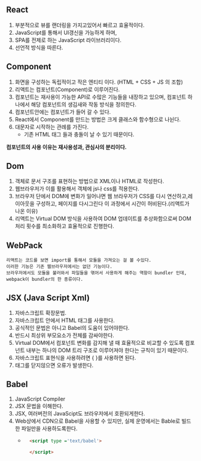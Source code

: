## React

1. 부분적으로 뷰를 랜더링을 가지고있어서 빠르고 효율적이다.
2. JavaScript를 통해서 UI갱신을 가능하게 하며,
3. SPA를 전제로 하는 JavaScript 라이브러리이다.
4. 선언적 방식을 따른다.

## Component
1. 화면을 구성하는 독립적이고 작은 엔티티 이다. (HTML + CSS + JS 의 조합)
2. 리액트는 컴포넌트(Component)로 이루어진다.
3. 컴포넌트는 재사용이 가능한 API로 수많은 기능들을 내장하고 있으며, 컴포넌트 하나에서 해당 컴포넌트의 생김새와 작동 방식을 정의한다.
4. 컴포넌트안에는 컴포넌트가 들어 갈 수 있다.
5. React에서 Component를 만드는 방법은 크게 클래스와 함수형으로 나뉜다.
6. 대문자로 시작하는 관례를 가진다.
   - 기존 HTML 태그 들과 충돌이 날 수 있기 때문이다.

**컴포넌트의 사용 이유는 재사용성과, 관심사의 분리이다.**

## Dom

1. 객체로 문서 구조를 표현하는 방법으로 XML이나 HTML로 작성한다.
2. 웹브라우저가 이를 활용해서 객체에 js나 css를 적용한다.
3. 브라우저 단에서 DOM에 변화가 일어나면 웹 브라우저가 CSS를 다시 연산하고,레이아웃을 구성하고, 페이지를 다시그린다 이 과정에서 시간이 허비된다.(리액트가 나온 이유)
4. 리액트는 Virtual DOM 방식을 사용하여 DOM 업데이트를 추상화함으로써 DOM 처리 횟수를 최소화하고 효율적으로 진행한다.

## WebPack

```text
리액트는 코드를 보면 import를 통해서 모듈을 가져오는 걸 볼 수있다.
이러한 기능은 기존 웹브라우저에서는 없던 기능이다. 
브라우저에서도 모듈을 불러와서 파일들을 엮어서 사용하게 해주는 역항이 bundler 인데,
webpack이 bundler의 한 종류이다.
```

## JSX (Java Script Xml)

1. 자바스크립트 확장문법.
2. 자바스크립트 안에서 HTML 태그를 사용한다.
3. 공식적인 문법은 아니고 Babel의 도움이 있어야한다.
4. 반드시 최상위 부모요소가 전체를 감싸야한다.
5. Virtual DOM에서 컴포넌트 변화를 감지해 낼 때 효율적으로 비교할 수 있도록 컴포넌트 내부는 하나의 DOM 트리 구조로 이루어져야 한다는 규칙이 있기 때문이다.
6. 자바스크립트 표현식을 사용하려면 { }를 사용하면 된다.
7. 태그를 닫지않으면 오류가 발생한다.

## Babel
1. JavaScript Compiler
2. JSX 문법을 이해한다.
3. JSX, 여러버전의 JavaScipt도 브라우저에서 호환되게한다.
4. Web상에서 CDN으로 Babel을 사용할 수 있지만, 실제 운영에서는 Bable로 빌드한 파일만을 사용하도록한다.
   - ```html
       <script type ='text/babel'>
        
       </script>
     ```